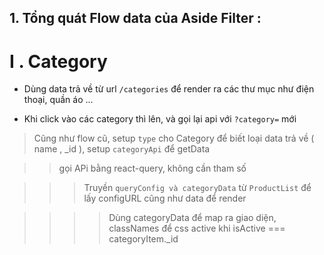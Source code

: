 ## 1. Tổng quát Flow data của Aside Filter :

# I . Category

- Dùng data trả về từ url `/categories` để render ra các thư mục như điện thoại, quần áo ...

- Khi click vào các category thì <active> lên, và gọi lại api với `?category=` mới

> Cũng như flow cũ, setup `type` cho Category để biết loại data trả về ( name , \_id ), setup `categoryApi` để getData

> > gọi APi bằng react-query, không cần tham số

> > > Truyền `queryConfig và categoryData` từ `ProductList` để lấy configURL cũng như data để render

> > > > Dùng categoryData để map ra giao diện, classNames để css active khi isActive === categoryItem.\_id
